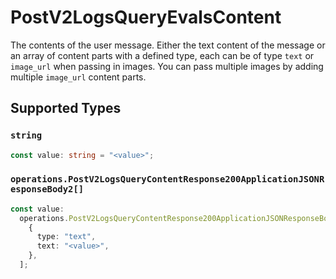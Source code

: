# PostV2LogsQueryEvalsContent

The contents of the user message. Either the text content of the message or an array of content parts with a defined type, each can be of type `text` or `image_url` when passing in images. You can pass multiple images by adding multiple `image_url` content parts. 


## Supported Types

### `string`

```typescript
const value: string = "<value>";
```

### `operations.PostV2LogsQueryContentResponse200ApplicationJSONResponseBody2[]`

```typescript
const value:
  operations.PostV2LogsQueryContentResponse200ApplicationJSONResponseBody2[] = [
    {
      type: "text",
      text: "<value>",
    },
  ];
```

